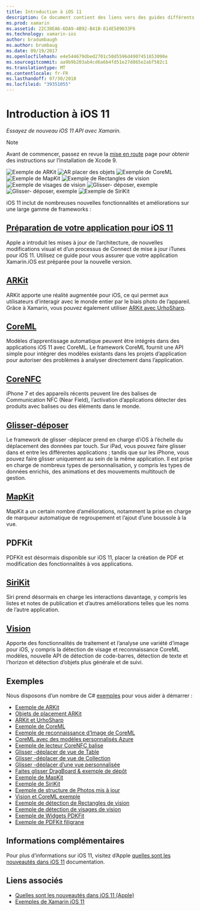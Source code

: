 ```yaml
---
title: Introduction à iOS 11
description: Ce document contient des liens vers des guides différents qui décrivent les fonctionnalités d’iOS 11, y compris ARKit, CoreML, MapKit, PDFKit, SiriKit, le framework de Vision et bien plus encore.
ms.prod: xamarin
ms.assetid: 22C38EA6-6DA9-4B92-B41B-814E589033F6
ms.technology: xamarin-ios
author: bradumbaugh
ms.author: brumbaug
ms.date: 09/19/2017
ms.openlocfilehash: e4e544679dbed2701c50d5596d4907451653090e
ms.sourcegitcommit: aa9b9b203ab4cd6a6b4fd51e27d865e2abf582c1
ms.translationtype: MT
ms.contentlocale: fr-FR
ms.lasthandoff: 07/30/2018
ms.locfileid: "39351055"
---
```

# <a name="introduction-to-ios-11"></a>Introduction à iOS 11

_Essayez de nouveau iOS 11 API avec Xamarin._

> [!NOTE]
> Avant de commencer, passez en revue la [mise en route](get-started.md) page pour obtenir des instructions sur l’installation de Xcode 9.

![Exemple de ARKit](images/arkit.png) ![AR placer des objets](images/arkit2.png) ![Exemple de CoreML](images/coreml.png) ![Exemple de MapKit](images/mapkit.png) ![Exemple de Rectangles de vision](images/vision1.png) ![Exemple de visages de vision](images/vision2.png) ![Glisser- déposer, exemple](images/drag-drop.png) ![Glisser- déposer, exemple](images/drag-drop2.png) ![Exemple de SiriKit](images/sirikit.png)

iOS 11 inclut de nombreuses nouvelles fonctionnalités et améliorations sur une large gamme de frameworks :

## <a name="preparing-your-app-for-ios-11updating-your-appindexmd"></a>[Préparation de votre application pour iOS 11](updating-your-app/index.md)

Apple a introduit les mises à jour de l’architecture, de nouvelles modifications visual et d’un processus de Connect de mise à jour iTunes pour iOS 11. Utilisez ce guide pour vous assurer que votre application Xamarin.iOS est préparée pour la nouvelle version.

## <a name="arkitarkitindexmd"></a>[ARKit](arkit/index.md)

ARKit apporte une réalité augmentée pour iOS, ce qui permet aux utilisateurs d’interagir avec le monde entier par le biais photo de l’appareil.
Grâce à Xamarin, vous pouvez également utiliser [ARKit avec UrhoSharp](arkit/urhosharp.md).

## <a name="coremlcoremlmd"></a>[CoreML](coreml.md)

Modèles d’apprentissage automatique peuvent être intégrés dans des applications iOS 11 avec CoreML. Le framework CoreML fournit une API simple pour intégrer des modèles existants dans les projets d’application pour autoriser des problèmes à analyser directement dans l’application.

## <a name="corenfccorenfcmd"></a>[CoreNFC](corenfc.md)

iPhone 7 et des appareils récents peuvent lire des balises de Communication NFC (Near Field), l’activation d’applications détecter des produits avec balises ou des éléments dans le monde.

## <a name="drag-and-dropdrag-and-dropmd"></a>[Glisser-déposer](drag-and-drop.md)

Le framework de glisser -déplacer prend en charge d’iOS à l’échelle du déplacement des données par touch. Sur iPad, vous pouvez faire glisser dans et entre les différentes applications ; tandis que sur les iPhone, vous pouvez faire glisser uniquement au sein de la même application. Il est prise en charge de nombreux types de personnalisation, y compris les types de données enrichis, des animations et des mouvements multitouch de gestion.

## <a name="mapkitmapkitmd"></a>[MapKit](mapkit.md)

MapKit a un certain nombre d’améliorations, notamment la prise en charge de marqueur automatique de regroupement et l’ajout d’une boussole à la vue.

## <a name="pdfkit"></a>PDFKit

PDFKit est désormais disponible sur iOS 11, placer la création de PDF et modification des fonctionnalités à vos applications.

## <a name="sirikitsirikitmd"></a>[SiriKit](sirikit.md)

Siri prend désormais en charge les interactions davantage, y compris les listes et notes de publication et d’autres améliorations telles que les noms de l’autre application.

## <a name="visionvisionmd"></a>[Vision](vision.md)

Apporte des fonctionnalités de traitement et l’analyse une variété d’image pour iOS, y compris la détection de visage et reconnaissance CoreML modèles, nouvelle API de détection de code-barres, détection de texte et l’horizon et détection d’objets plus générale et de suivi.

## <a name="samples"></a>Exemples

Nous disposons d’un nombre de C# [exemples](https://developer.xamarin.com/samples/ios/iOS11/) pour vous aider à démarrer :

* [Exemple de ARKit](https://developer.xamarin.com/samples/monotouch/ios11/ARKitSample/)
* [Objets de placement ARKit](https://developer.xamarin.com/samples/monotouch/ios11/ARKitPlacingObjects/)
* [ARKit et UrhoSharp](arkit/urhosharp.md)
* [Exemple de CoreML](https://developer.xamarin.com/samples/monotouch/ios11/CoreML)
* [Exemple de reconnaissance d’Image de CoreML](https://developer.xamarin.com/samples/monotouch/ios11/CoreMLImageRecognition)
* [CoreML avec des modèles personnalisés Azure](https://developer.xamarin.com/samples/monotouch/ios11/CoreMLAzureModel)
* [Exemple de lecteur CoreNFC balise](https://developer.xamarin.com/samples/monotouch/ios11/NFCTagReader/)
* [Glisser -déplacer de vue de Table](https://developer.xamarin.com/samples/monotouch/ios11/DragAndDropTableView)
* [Glisser -déplacer de vue de Collection](https://developer.xamarin.com/samples/monotouch/ios11/DragAndDropCollectionView)
* [Glisser -déplacer d’une vue personnalisée](https://developer.xamarin.com/samples/monotouch/ios11/DragAndDropCustomView)
* [Faites glisser DragBoard & exemple de dépôt](https://developer.xamarin.com/samples/monotouch/ios11/DragAndDropDragBoard)
* [Exemple de MapKit](https://developer.xamarin.com/samples/monotouch/ios11/MapKitSample)
* [Exemple de SiriKit](https://developer.xamarin.com/samples/monotouch/ios11/SiriKitSample/)
* [Exemple de structure de Photos mis à jour](https://developer.xamarin.com/samples/monotouch/ios11/SamplePhotoApp/)
* [Vision et CoreML exemple](https://developer.xamarin.com/samples/monotouch/ios11/CoreMLVision)
* [Exemple de détection de Rectangles de vision](https://developer.xamarin.com/samples/monotouch/ios11/VisionRects)
* [Exemple de détection de visages de vision](https://developer.xamarin.com/samples/monotouch/ios11/VisionFaces)
* [Exemple de Widgets PDKFit](https://developer.xamarin.com/samples/monotouch/ios11/PDFAnnotationWidgetsAdvanced)
* [Exemple de PDFKit filigrane](https://developer.xamarin.com/samples/monotouch/ios11/PDFDocumentWatermark)

## <a name="more-information"></a>Informations complémentaires

Pour plus d’informations sur iOS 11, visitez d’Apple [quelles sont les nouveautés dans iOS 11](https://developer.apple.com/ios/) documentation.


## <a name="related-links"></a>Liens associés

- [Quelles sont les nouveautés dans iOS 11 (Apple)](https://developer.apple.com/ios/)
- [Exemples de Xamarin iOS 11](https://developer.xamarin.com/samples/ios/iOS11/)
